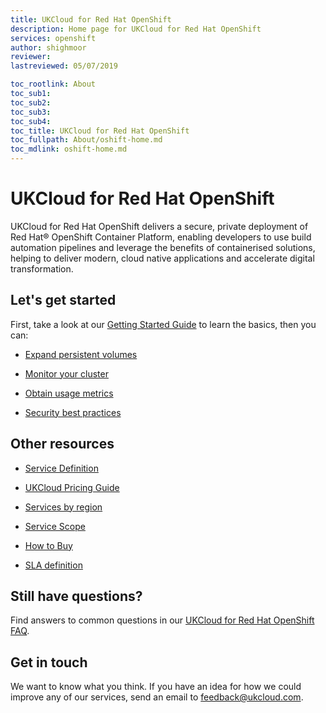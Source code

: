 ```yaml
---
title: UKCloud for Red Hat OpenShift
description: Home page for UKCloud for Red Hat OpenShift
services: openshift
author: shighmoor
reviewer:
lastreviewed: 05/07/2019

toc_rootlink: About
toc_sub1: 
toc_sub2:
toc_sub3:
toc_sub4:
toc_title: UKCloud for Red Hat OpenShift
toc_fullpath: About/oshift-home.md
toc_mdlink: oshift-home.md
---
```


# UKCloud for Red Hat OpenShift

UKCloud for Red Hat OpenShift delivers a secure, private deployment of Red Hat&reg; OpenShift Container Platform, enabling developers to use build automation pipelines and leverage the benefits of containerised solutions, helping to deliver modern, cloud native applications and accelerate digital transformation.

## Let's get started

First, take a look at our [Getting Started Guide](oshift-gs.md) to learn the basics, then you can:

<div class="row">
  <div class="col-md-3"><ul><li><p><a href="oshift-how-expand-persistent-vols.md">Expand persistent volumes</a></p></li></ul></div>
  <div class="col-md-3"><ul><li><p><a href="oshift-how-monitor-cluster.md">Monitor your cluster</a></p></li></ul></div>
  <div class="col-md-3"><ul><li><p><a href="oshift-how-obtain-usage-metrics.md">Obtain usage metrics</a></p></li></ul></div>
  <div class="col-md-3"><ul><li><p><a href="oshift-ref-security-best-practices.md">Security best practices</a></p></li></ul></div>
</div>

## Other resources

<div class="row">
  <div class="col-md-4"><ul><li><p><a href="oshift-sd.md">Service Definition</a></p></li></ul></div>
  <div class="col-md-4"><ul><li><p><a href="https://ukcloud.com/pricing-guide">UKCloud Pricing Guide</a></p></li></ul></div>
  <div class="col-md-4"><ul><li><p><a href="../other/other-ref-services-by-region.md">Services by region</a></p></li></ul></div>
</div>

<div class="row">
  <div class="col-md-4"><ul><li><p><a href="oshift-sco.md">Service Scope</a></p></li></ul></div>
  <div class="col-md-4"><ul><li><p><a href="https://ukcloud.com/how-to-buy/">How to Buy</a></p></li></ul></div>
  <div class="col-md-4"><ul><li><p><a href="../other/other-ref-sla-definition.md">SLA definition</a></p></li></ul></div>
</div>

## Still have questions?

Find answers to common questions in our [UKCloud for Red Hat OpenShift FAQ](oshift-faq.md).

## Get in touch

We want to know what you think. If you have an idea for how we could improve any of our services, send an email to <feedback@ukcloud.com>.

